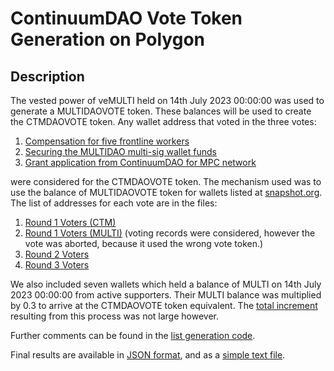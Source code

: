 # ContinuumDAO Vote Token Generation on Polygon

## Description

The vested power of veMULTI held on 14th July 2023 00:00:00 was used to generate a MULTIDAOVOTE token. These balances will be used to create the CTMDAOVOTE token. Any wallet address that voted in the three votes:

1. [Compensation for five frontline workers](https://snapshot.org/#/continuumdao.eth/proposal/0xbb6d62d51b972aab25d18b4864cf8034ebf68bcdcc67950011e4eecf0252624b)
2. [Securing the MULTIDAO multi-sig wallet funds](https://snapshot.org/#/multichaindao.eth/proposal/0xe6de3b869968e43e2d2589b9df628687ef41394603f675cba4b39d31174fec76)
3. [Grant application from ContinuumDAO for MPC network](https://snapshot.org/#/multichaindao.eth/proposal/0x40bfb43bed1ff0a3b35cf09c682414cb1000b7cf9bfd4e3da6f246ab82926344)

were considered for the CTMDAOVOTE token. The mechanism used was to use the balance of MULTIDAOVOTE token for wallets listed at [snapshot.org](https://snapshot.org/#/multichaindao.eth). The list of addresses for each vote are in the files:

1. [Round 1 Voters (CTM)](recipients/round1VotersCTM.json)
2. [Round 1 Voters (MULTI)](recipients/round1VotersMULTI.json) (voting records were considered, however the vote was aborted, because it used the wrong vote token.)
3. [Round 2 Voters](recipients/round2Voters.json)
4. [Round 3 Voters](recipients/round3Voters.json)

We also included seven wallets which held a balance of MULTI on 14th July 2023 00:00:00 from active supporters. Their MULTI balance was multiplied by 0.3 to arrive at the CTMDAOVOTE token equivalent. The [total increment](recipients/extras.json) resulting from this process was not large however.

Further comments can be found in the [list generation code](app.js).

Final results are available in [JSON format](recipients/finalCTMList.json), and as a [simple text file](output.txt).